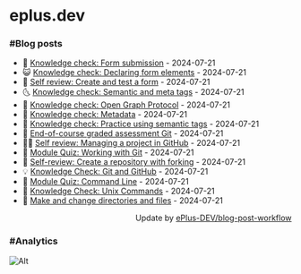 # eplus.dev

### #Blog posts

<!-- BLOG-POST-LIST:START -->
 - 🧰 [Knowledge check: Form submission](https://eplus.dev/knowledge-check-form-submission) - 2024-07-21
 - 😺 [Knowledge check: Declaring form elements](https://eplus.dev/knowledge-check-declaring-form-elements) - 2024-07-21
 - 🗽 [Self review: Create and test a form](https://eplus.dev/self-review-create-and-test-a-form) - 2024-07-21
 - 🌜 [Knowledge check: Semantic and meta tags](https://eplus.dev/knowledge-check-semantic-and-meta-tags) - 2024-07-21
 - 📝 [Knowledge check: Open Graph Protocol](https://eplus.dev/knowledge-check-open-graph-protocol) - 2024-07-21
 - 🚀 [Knowledge check: Metadata](https://eplus.dev/knowledge-check-metadata) - 2024-07-21
 - 💼 [Knowledge check: Practice using semantic tags](https://eplus.dev/knowledge-check-practice-using-semantic-tags) - 2024-07-21
 - 🦣 [End-of-course graded assessment Git](https://eplus.dev/end-of-course-graded-assessment-git) - 2024-07-21
 - 👨‍🏫 [Self review: Managing a project in GitHub](https://eplus.dev/self-review-managing-a-project-in-github) - 2024-07-21
 - 🔭 [Module Quiz: Working with Git](https://eplus.dev/module-quiz-working-with-git) - 2024-07-21
 - 🤡 [Self-review: Create a repository with forking](https://eplus.dev/self-review-create-a-repository-with-forking) - 2024-07-21
 - 💡 [Knowledge Check: Git and GitHub](https://eplus.dev/knowledge-check-git-and-github) - 2024-07-21
 - 🦣 [Module Quiz: Command Line](https://eplus.dev/module-quiz-command-line) - 2024-07-21
 - 💪 [Knowledge Check: Unix Commands](https://eplus.dev/knowledge-check-unix-commands) - 2024-07-21
 - 🤡 [Make and change directories and files](https://eplus.dev/make-and-change-directories-and-files) - 2024-07-21<!-- BLOG-POST-LIST:END -->

<div align="right">
  Update by <a target="_blank"
    href="https://github.com/ePlus-DEV/blog-post-workflow">ePlus-DEV/blog-post-workflow</a>
</div>

### #Analytics
![Alt](https://repobeats.axiom.co/api/embed/9990f7cddfbad8d834990b10ccad05f81ac1096f.svg "Repobeats analytics image")
